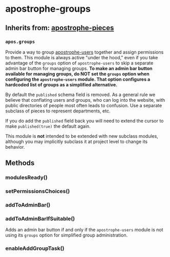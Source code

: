 # apostrophe-groups
## Inherits from: [apostrophe-pieces](../apostrophe-pieces/README.md)
### `apos.groups`
Provide a way to group [apostrophe-users](/modules/apostrophe-users) together
and assign permissions to them. This module is always active "under the hood," even if
you take advantage of the `groups` option of `apostrophe-users` to skip a separate
admin bar button for managing groups. **To make an admin bar button available
for managing groups, do NOT set the `groups` option when configuring the
`apostrophe-users` module. That option configures a hardcoded list of groups
as a simplified alternative.**

By default the `published` schema field is removed. As a general rule we believe
that conflating users and groups, who can log into the website, with public directories
of people most often leads to confusion. Use a separate subclass of pieces to
represent departments, etc.

If you do add the `published` field back you will need to extend the cursor to make
`published(true)` the default again.

This module is **not** intended to be extended with new subclass modules, although
you may implicitly subclass it at project level to change its behavior.


## Methods
### modulesReady()

### setPermissionsChoices()

### addToAdminBar()

### addToAdminBarIfSuitable()
Adds an admin bar button if and only if the `apostrophe-users` module
is not using its `groups` option for simplified group administration.
### enableAddGroupTask()

